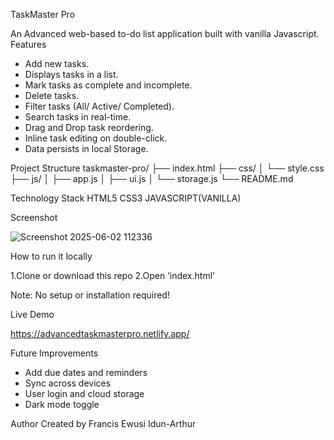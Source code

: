 TaskMaster Pro

An  Advanced web-based to-do list application built with vanilla Javascript.
Features
- Add new tasks.
- Displays tasks in a list.
- Mark tasks as complete and incomplete.
- Delete tasks.
- Filter tasks (All/ Active/ Completed).
- Search tasks in real-time.
- Drag and Drop task reordering.
- Inline task editing on double-click.
- Data persists in local Storage.

Project Structure 
taskmaster-pro/
├── index.html
├── css/
│ └── style.css
├── js/
│ ├── app.js 
│ ├── ui.js
│ └── storage.js
└── README.md
    


Technology Stack
 HTML5
CSS3
JAVASCRIPT(VANILLA)

Screenshot

![Screenshot 2025-06-02 112336](https://github.com/user-attachments/assets/313052ce-439d-4d7c-85f8-12be885a82e3)





How to run it locally 

1.Clone or download this repo
2.Open ‘index.html’

Note:  No setup or installation required!

Live  Demo

https://advancedtaskmasterpro.netlify.app/

Future Improvements

- Add due dates and reminders
- Sync across devices 
- User login and cloud storage
- Dark mode toggle


Author
Created  by  Francis Ewusi Idun-Arthur

